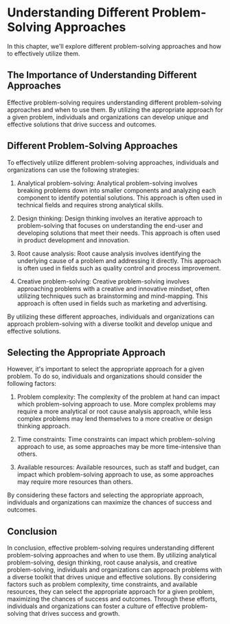 Understanding Different Problem-Solving Approaches
===================================================================================================

In this chapter, we'll explore different problem-solving approaches and how to effectively utilize them.

The Importance of Understanding Different Approaches
----------------------------------------------------

Effective problem-solving requires understanding different problem-solving approaches and when to use them. By utilizing the appropriate approach for a given problem, individuals and organizations can develop unique and effective solutions that drive success and outcomes.

Different Problem-Solving Approaches
------------------------------------

To effectively utilize different problem-solving approaches, individuals and organizations can use the following strategies:

1. Analytical problem-solving: Analytical problem-solving involves breaking problems down into smaller components and analyzing each component to identify potential solutions. This approach is often used in technical fields and requires strong analytical skills.

2. Design thinking: Design thinking involves an iterative approach to problem-solving that focuses on understanding the end-user and developing solutions that meet their needs. This approach is often used in product development and innovation.

3. Root cause analysis: Root cause analysis involves identifying the underlying cause of a problem and addressing it directly. This approach is often used in fields such as quality control and process improvement.

4. Creative problem-solving: Creative problem-solving involves approaching problems with a creative and innovative mindset, often utilizing techniques such as brainstorming and mind-mapping. This approach is often used in fields such as marketing and advertising.

By utilizing these different approaches, individuals and organizations can approach problem-solving with a diverse toolkit and develop unique and effective solutions.

Selecting the Appropriate Approach
----------------------------------

However, it's important to select the appropriate approach for a given problem. To do so, individuals and organizations should consider the following factors:

1. Problem complexity: The complexity of the problem at hand can impact which problem-solving approach to use. More complex problems may require a more analytical or root cause analysis approach, while less complex problems may lend themselves to a more creative or design thinking approach.

2. Time constraints: Time constraints can impact which problem-solving approach to use, as some approaches may be more time-intensive than others.

3. Available resources: Available resources, such as staff and budget, can impact which problem-solving approach to use, as some approaches may require more resources than others.

By considering these factors and selecting the appropriate approach, individuals and organizations can maximize the chances of success and outcomes.

Conclusion
----------

In conclusion, effective problem-solving requires understanding different problem-solving approaches and when to use them. By utilizing analytical problem-solving, design thinking, root cause analysis, and creative problem-solving, individuals and organizations can approach problems with a diverse toolkit that drives unique and effective solutions. By considering factors such as problem complexity, time constraints, and available resources, they can select the appropriate approach for a given problem, maximizing the chances of success and outcomes. Through these efforts, individuals and organizations can foster a culture of effective problem-solving that drives success and growth.
